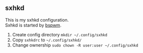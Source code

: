 ## sxhkd

This is my sxhkd configuration.
<br>
Sxhkd is started by [bspwm](../bspwm).

1. Create config directory `mkdir ~/.config/sxhkd`
2. Copy `sxhkdrc` to `~/.config/sxhkd/`
3. Change ownership `sudo chown -R user:user ~/.config/sxhkd`